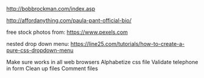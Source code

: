 <!-- NOTES -->

http://bobbrockman.com/index.asp
  <!-- likes professional look -->

http://affordanything.com/paula-pant-official-bio/
  <!-- likes the effectiveness, but looks amaturish -->


free stock photos from: https://www.pexels.com

nested drop down menu:
https://line25.com/tutorials/how-to-create-a-pure-css-dropdown-menu


Make sure works in all web browsers
Alphabetize css file
Validate telephone in form
Clean up files
Comment files
